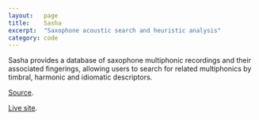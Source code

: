 ```yaml
---
layout:   page
title:    Sasha
excerpt:  "Saxophone acoustic search and heuristic analysis"
category: code
---
```


Sasha provides a database of saxophone multiphonic recordings and their
associated fingerings, allowing users to search for related multiphonics by
timbral, harmonic and idiomatic descriptors.

[Source](https://github.com/josiah-wolf-oberholtzer/sasha).

[Live site](http://sasha.mbrsi.org).
